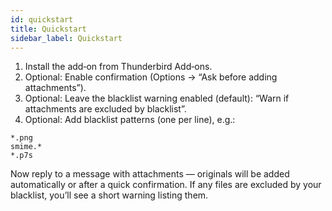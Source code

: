 ```yaml
---
id: quickstart
title: Quickstart
sidebar_label: Quickstart
---
```


1. Install the add‑on from Thunderbird Add‑ons.
2. Optional: Enable confirmation (Options → “Ask before adding attachments”).
3. Optional: Leave the blacklist warning enabled (default): “Warn if attachments are excluded by blacklist”.
4. Optional: Add blacklist patterns (one per line), e.g.:

```
*.png
smime.*
*.p7s
```

Now reply to a message with attachments — originals will be added automatically or after a quick confirmation. If any files are excluded by your blacklist, you’ll see a short warning listing them.
